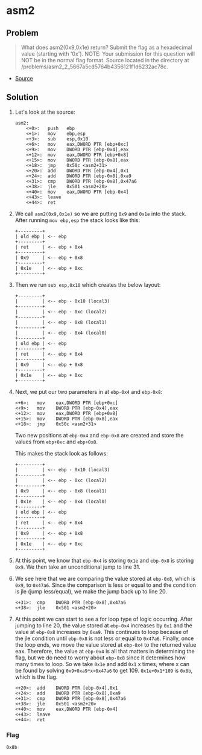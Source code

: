 # asm2

## Problem

> What does asm2(0x9,0x1e) return? Submit the flag as a hexadecimal value (starting with '0x'). NOTE: Your submission for this question will NOT be in the normal flag format. Source located in the directory at /problems/asm2_2_5667a5cd5764b4356121f1d6232ac78c.

* [Source](./test.S)

## Solution

1. Let's look at the source:

    ```assembly
    asm2:
        <+0>:	push   ebp
        <+1>:	mov    ebp,esp
        <+3>:	sub    esp,0x10
        <+6>:	mov    eax,DWORD PTR [ebp+0xc]
        <+9>:	mov    DWORD PTR [ebp-0x4],eax
        <+12>:	mov    eax,DWORD PTR [ebp+0x8]
        <+15>:	mov    DWORD PTR [ebp-0x8],eax
        <+18>:	jmp    0x50c <asm2+31>
        <+20>:	add    DWORD PTR [ebp-0x4],0x1
        <+24>:	add    DWORD PTR [ebp-0x8],0xa9
        <+31>:	cmp    DWORD PTR [ebp-0x8],0x47a6
        <+38>:	jle    0x501 <asm2+20>
        <+40>:	mov    eax,DWORD PTR [ebp-0x4]
        <+43>:	leave  
        <+44>:	ret
    ```

2. We call `asm2(0x9,0x1e)` so we are putting `0x9` and `0x1e` into the stack. After running `mov ebp,esp` the stack looks like this:

    ```
    +---------+
    | old ebp | <-- ebp
    +---------+
    | ret     | <-- ebp + 0x4
    +---------+
    | 0x9     | <-- ebp + 0x8
    +---------+
    | 0x1e    | <-- ebp + 0xc
    +---------+
    ```

3. Then we run `sub esp,0x10` which creates the below layout:

    ```
    +---------+
    |         | <-- ebp - 0x10 (local3)
    +---------+
    |         | <-- ebp - 0xc (local2)
    +---------+
    |         | <-- ebp - 0x8 (local1)
    +---------+
    |         | <-- ebp - 0x4 (local0)
    +---------+
    | old ebp | <-- ebp
    +---------+
    | ret     | <-- ebp + 0x4
    +---------+
    | 0x9     | <-- ebp + 0x8
    +---------+
    | 0x1e    | <-- ebp + 0xc
    +---------+
    ```

4. Next, we put our two parameters in at `ebp-0x4` and `ebp-0x8`:

    ```assembly
    <+6>:	mov    eax,DWORD PTR [ebp+0xc]
    <+9>:	mov    DWORD PTR [ebp-0x4],eax
    <+12>:	mov    eax,DWORD PTR [ebp+0x8]
    <+15>:	mov    DWORD PTR [ebp-0x8],eax
    <+18>:	jmp    0x50c <asm2+31>
    ```

    Two new positions at `ebp-0x4` and `ebp-0x8` are created and store the values from `ebp+0xc` and `ebp+0x8`.

    This makes the stack look as follows:

    ```
    +---------+
    |         | <-- ebp - 0x10 (local3)
    +---------+
    |         | <-- ebp - 0xc (local2)
    +---------+
    | 0x9     | <-- ebp - 0x8 (local1)
    +---------+
    | 0x1e    | <-- ebp - 0x4 (local0)
    +---------+
    | old ebp | <-- ebp
    +---------+
    | ret     | <-- ebp + 0x4
    +---------+
    | 0x9     | <-- ebp + 0x8
    +---------+
    | 0x1e    | <-- ebp + 0xc
    +---------+
    ```

5. At this point, we know that `ebp-0x4` is storing `0x1e` and `ebp-0x8` is storing `0x9`. We then take an unconditional jump to line 31.
6. We see here that we are comparing the value stored at `ebp-0x8`, which is `0x9`, to `0x47a6`. Since the comparison is less or equal to and the condition is jle (jump less/equal), we make the jump back up to line 20.

    ```assembly
    <+31>:	cmp    DWORD PTR [ebp-0x8],0x47a6
    <+38>:	jle    0x501 <asm2+20>
    ```

7. At this point we can start to see a for loop type of logic occurring. After jumping to line 20, the value stored at `ebp-0x4` increases by `0x1` and the value at `ebp-0x8` increases by `0xa9`. This continues to loop because of the jle condition until `ebp-0x8` is not less or equal to `0x47a6`. Finally, once the loop ends, we move the value stored at `ebp-0x4` to the returned value eax. Therefore, the value at `ebp-0x4` is all that matters in determining the flag, but we do need to worry about `ebp-0x8` since it determines how many times to loop. So we take `0x1e` and add `0x1` x times, where x can be found by solving `0x9+0xa9*x>0x47a6` to get 109. `0x1e+0x1*109` is `0x8b`, which is the flag.

    ```assembly
    <+20>:	add    DWORD PTR [ebp-0x4],0x1
    <+24>:	add    DWORD PTR [ebp-0x8],0xa9
    <+31>:	cmp    DWORD PTR [ebp-0x8],0x47a6
    <+38>:	jle    0x501 <asm2+20>
    <+40>:	mov    eax,DWORD PTR [ebp-0x4]
    <+43>:	leave  
    <+44>:	ret
    ```

### Flag

`0x8b`
